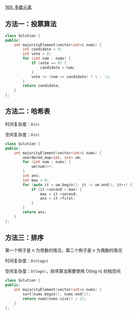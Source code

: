 [169. 多数元素](https://leetcode-cn.com/problems/majority-element/)

## 方法一：投票算法

```c++
class Solution {
public:
    int majorityElement(vector<int>& nums) {
        int candidate = 0;
        int vote = 0;
        for (int num : nums) {
            if (vote == 0) {
                candidate = num;
            }
            vote += (num == candidate) ? 1 : -1;
        }
        return candidate;
    }
};
```

## 方法二：哈希表

时间复杂度：`O(n)`

空间复杂度：`O(n)`

```c++
class Solution {
public:
    int majorityElement(vector<int>& nums) {
        unordered_map<int, int> um;
        for (int num : nums) {
            um[num]++;
        }
        int ans;
        int max = 0;
        for (auto it = um.begin(); it != um.end(); it++) {
            if (it->second > max) {
                max = it->second;
                ans = it->first;
            }
        }
        return ans;
    }
};
```

## 方法三：排序

第一个例子是 n 为奇数的情况，第二个例子是 n 为偶数的情况



时间复杂度：`O(nlogn)`

空间复杂度：`O(logn)`，排序算法需要使用 O(log n) 的栈空间

```c++
class Solution {
public:
    int majorityElement(vector<int>& nums) {
        sort(nums.begin(), nums.end());
        return nums[nums.size() / 2];
    }
};
```

